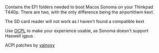 Contains the EFI folders needed to boot Macos Sonoma on your Thinkpad T440p. There are two, with the only difference being the airportitlwm kext.

The SD card reader will not work as I haven't found a compatible kext

Use [OCPL](https://github.com/dortania/OpenCore-Legacy-Patcher) to make your experience usable, as Sonoma doesn't support Haswell igpus

ACPI patches by [valnoxy](https://github.com/valnoxy)

